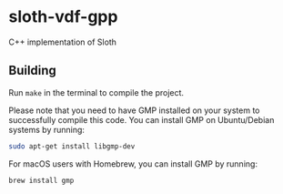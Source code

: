 # sloth-vdf-gpp
C++ implementation of Sloth

## Building

Run `make` in the terminal to compile the project.

Please note that you need to have GMP installed on your system to successfully compile this code. You can install GMP on Ubuntu/Debian systems by running:

```bash
sudo apt-get install libgmp-dev
```

For macOS users with Homebrew, you can install GMP by running:

```bash
brew install gmp
```
